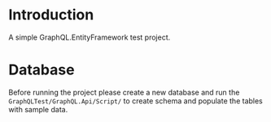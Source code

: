 # Introduction
A simple GraphQL.EntityFramework test project.

# Database
Before running the project please create a new database and run the `GraphQLTest/GraphQL.Api/Script/` to create schema and populate the tables with sample data.
